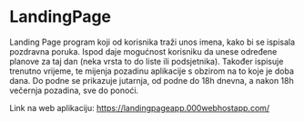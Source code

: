 # LandingPage
Landing Page program koji od korisnika traži unos imena, kako bi se ispisala pozdravna poruka. 
Ispod daje mogućnost korisniku da unese određene planove za taj dan (neka vrsta to do liste ili podsjetnika). 
Također ispisuje trenutno vrijeme, te mijenja pozadinu aplikacije s obzirom na to koje je doba dana. 
Do podne se prikazuje jutarnja, od podne do 18h dnevna, a nakon 18h večernja pozadina, sve do ponoći.


Link na web aplikaciju: https://landingpageapp.000webhostapp.com/
